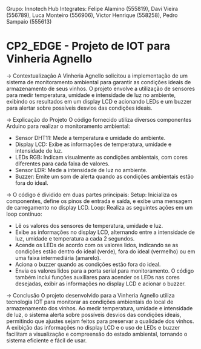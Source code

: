 Grupo: Innotech Hub
Integrates: Felipe Alamino (555819), Davi Vieira (556789), Luca Monteiro (556906), Victor Henrique (558258), Pedro Sampaio (555613)
# CP2_EDGE - Projeto de IOT para Vinheria Agnello
-> Contextualização
A Vinheria Agnello solicitou a implementação de um sistema de monitoramento ambiental para garantir as condições ideais de armazenamento de seus vinhos. O projeto envolve a utilização de sensores para medir temperatura, umidade e intensidade de luz no ambiente, exibindo os resultados em um display LCD e acionando LEDs e um buzzer para alertar sobre possíveis desvios das condições ideais.

-> Explicação do Projeto
O código fornecido utiliza diversos componentes Arduino para realizar o monitoramento ambiental:
- Sensor DHT11: Mede a temperatura e umidade do ambiente.
- Display LCD: Exibe as informações de temperatura, umidade e intensidade de luz.
- LEDs RGB: Indicam visualmente as condições ambientais, com cores diferentes para cada faixa de valores.
- Sensor LDR: Mede a intensidade de luz no ambiente.
- Buzzer: Emite um som de alerta quando as condições ambientais estão fora do ideal.

-> O código é dividido em duas partes principais:
Setup: Inicializa os componentes, define os pinos de entrada e saída, e exibe uma mensagem de carregamento no display LCD.
Loop: Realiza as seguintes ações em um loop contínuo:
- Lê os valores dos sensores de temperatura, umidade e luz.
- Exibe as informações no display LCD, alternando entre a intensidade de luz, umidade e temperatura a cada 2 segundos.
- Acende os LEDs de acordo com os valores lidos, indicando se as condições estão dentro do ideal (verde), fora do ideal (vermelho) ou em uma faixa intermediária (amarelo).
- Aciona o buzzer quando as condições estão fora do ideal.
- Envia os valores lidos para a porta serial para monitoramento.
O código também inclui funções auxiliares para acender os LEDs nas cores desejadas, exibir as informações no display LCD e acionar o buzzer.

-> Conclusão
O projeto desenvolvido para a Vinheria Agnello utiliza tecnologia IOT para monitorar as condições ambientais do local de armazenamento dos vinhos. Ao medir temperatura, umidade e intensidade de luz, o sistema alerta sobre possíveis desvios das condições ideais, permitindo que ajustes sejam feitos para preservar a qualidade dos vinhos. A exibição das informações no display LCD e o uso de LEDs e buzzer facilitam a visualização e compreensão do estado ambiental, tornando o sistema eficiente e fácil de usar.
